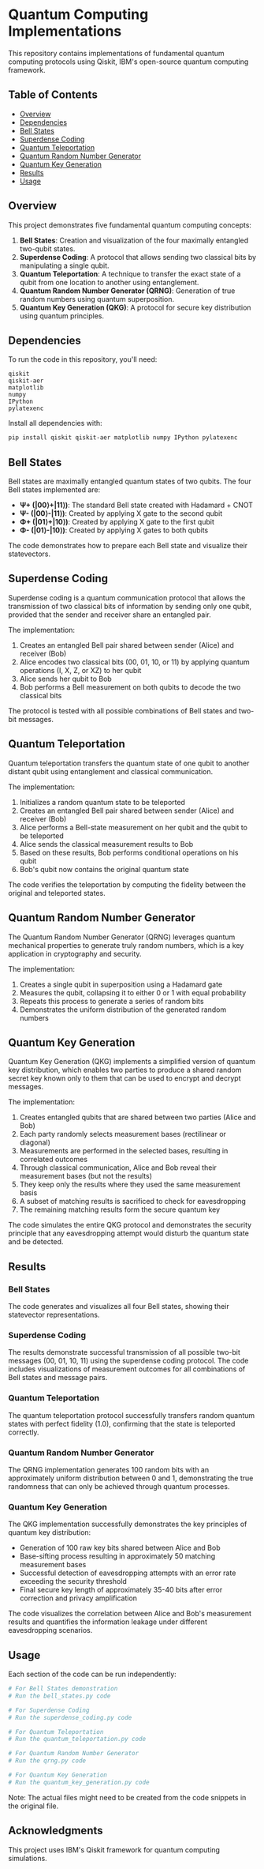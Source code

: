 # Quantum Computing Implementations

This repository contains implementations of fundamental quantum computing protocols using Qiskit, IBM's open-source quantum computing framework.

## Table of Contents
- [Overview](#overview)
- [Dependencies](#dependencies)
- [Bell States](#bell-states)
- [Superdense Coding](#superdense-coding)
- [Quantum Teleportation](#quantum-teleportation)
- [Quantum Random Number Generator](#quantum-random-number-generator)
- [Quantum Key Generation](#quantum-key-generation)
- [Results](#results)
- [Usage](#usage)

## Overview

This project demonstrates five fundamental quantum computing concepts:

1. **Bell States**: Creation and visualization of the four maximally entangled two-qubit states.
2. **Superdense Coding**: A protocol that allows sending two classical bits by manipulating a single qubit.
3. **Quantum Teleportation**: A technique to transfer the exact state of a qubit from one location to another using entanglement.
4. **Quantum Random Number Generator (QRNG)**: Generation of true random numbers using quantum superposition.
5. **Quantum Key Generation (QKG)**: A protocol for secure key distribution using quantum principles.

## Dependencies

To run the code in this repository, you'll need:

```
qiskit
qiskit-aer
matplotlib
numpy
IPython
pylatexenc
```

Install all dependencies with:

```bash
pip install qiskit qiskit-aer matplotlib numpy IPython pylatexenc
```

## Bell States

Bell states are maximally entangled quantum states of two qubits. The four Bell states implemented are:

- **Ψ+ (|00⟩+|11⟩)**: The standard Bell state created with Hadamard + CNOT
- **Ψ- (|00⟩-|11⟩)**: Created by applying X gate to the second qubit
- **Φ+ (|01⟩+|10⟩)**: Created by applying X gate to the first qubit
- **Φ- (|01⟩-|10⟩)**: Created by applying X gates to both qubits

The code demonstrates how to prepare each Bell state and visualize their statevectors.

## Superdense Coding

Superdense coding is a quantum communication protocol that allows the transmission of two classical bits of information by sending only one qubit, provided that the sender and receiver share an entangled pair.

The implementation:
1. Creates an entangled Bell pair shared between sender (Alice) and receiver (Bob)
2. Alice encodes two classical bits (00, 01, 10, or 11) by applying quantum operations (I, X, Z, or XZ) to her qubit
3. Alice sends her qubit to Bob
4. Bob performs a Bell measurement on both qubits to decode the two classical bits

The protocol is tested with all possible combinations of Bell states and two-bit messages.

## Quantum Teleportation

Quantum teleportation transfers the quantum state of one qubit to another distant qubit using entanglement and classical communication.

The implementation:
1. Initializes a random quantum state to be teleported
2. Creates an entangled Bell pair shared between sender (Alice) and receiver (Bob)
3. Alice performs a Bell-state measurement on her qubit and the qubit to be teleported
4. Alice sends the classical measurement results to Bob
5. Based on these results, Bob performs conditional operations on his qubit
6. Bob's qubit now contains the original quantum state

The code verifies the teleportation by computing the fidelity between the original and teleported states.

## Quantum Random Number Generator

The Quantum Random Number Generator (QRNG) leverages quantum mechanical properties to generate truly random numbers, which is a key application in cryptography and security.

The implementation:
1. Creates a single qubit in superposition using a Hadamard gate
2. Measures the qubit, collapsing it to either 0 or 1 with equal probability
3. Repeats this process to generate a series of random bits
4. Demonstrates the uniform distribution of the generated random numbers

## Quantum Key Generation

Quantum Key Generation (QKG) implements a simplified version of quantum key distribution, which enables two parties to produce a shared random secret key known only to them that can be used to encrypt and decrypt messages.

The implementation:
1. Creates entangled qubits that are shared between two parties (Alice and Bob)
2. Each party randomly selects measurement bases (rectilinear or diagonal)
3. Measurements are performed in the selected bases, resulting in correlated outcomes
4. Through classical communication, Alice and Bob reveal their measurement bases (but not the results)
5. They keep only the results where they used the same measurement basis
6. A subset of matching results is sacrificed to check for eavesdropping
7. The remaining matching results form the secure quantum key

The code simulates the entire QKG protocol and demonstrates the security principle that any eavesdropping attempt would disturb the quantum state and be detected.

## Results

### Bell States
The code generates and visualizes all four Bell states, showing their statevector representations.

### Superdense Coding
The results demonstrate successful transmission of all possible two-bit messages (00, 01, 10, 11) using the superdense coding protocol. The code includes visualizations of measurement outcomes for all combinations of Bell states and message pairs.

### Quantum Teleportation
The quantum teleportation protocol successfully transfers random quantum states with perfect fidelity (1.0), confirming that the state is teleported correctly.

### Quantum Random Number Generator
The QRNG implementation generates 100 random bits with an approximately uniform distribution between 0 and 1, demonstrating the true randomness that can only be achieved through quantum processes.

### Quantum Key Generation
The QKG implementation successfully demonstrates the key principles of quantum key distribution:

- Generation of 100 raw key bits shared between Alice and Bob
- Base-sifting process resulting in approximately 50 matching measurement bases
- Successful detection of eavesdropping attempts with an error rate exceeding the security threshold
- Final secure key length of approximately 35-40 bits after error correction and privacy amplification

The code visualizes the correlation between Alice and Bob's measurement results and quantifies the information leakage under different eavesdropping scenarios.

## Usage

Each section of the code can be run independently:

```python
# For Bell States demonstration
# Run the bell_states.py code

# For Superdense Coding
# Run the superdense_coding.py code

# For Quantum Teleportation
# Run the quantum_teleportation.py code

# For Quantum Random Number Generator
# Run the qrng.py code

# For Quantum Key Generation
# Run the quantum_key_generation.py code
```

Note: The actual files might need to be created from the code snippets in the original file.

## Acknowledgments

This project uses IBM's Qiskit framework for quantum computing simulations.
